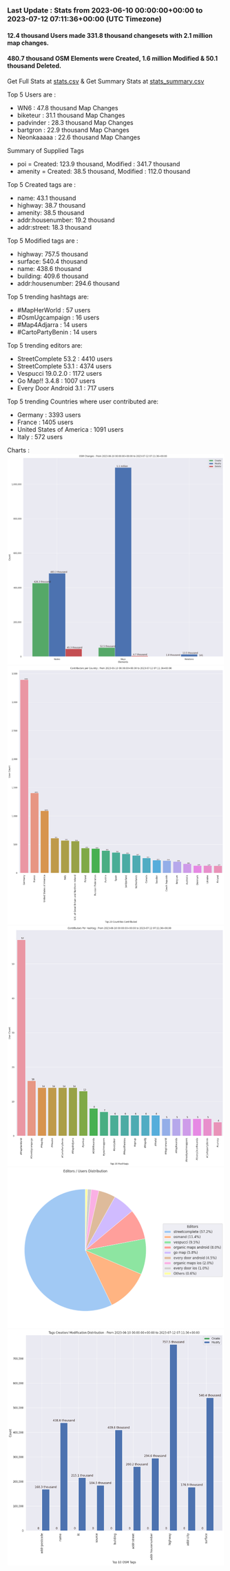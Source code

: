 ### Last Update : Stats from 2023-06-10 00:00:00+00:00 to 2023-07-12 07:11:36+00:00 (UTC Timezone)

#### 12.4 thousand Users made 331.8 thousand changesets with 2.1 million map changes.
#### 480.7 thousand OSM Elements were Created, 1.6 million Modified & 50.1 thousand Deleted.
Get Full Stats at [stats.csv](/stats/fieldmappers/Daily/stats.csv)
 & Get Summary Stats at [stats_summary.csv](/stats/fieldmappers/Daily/stats_summary.csv)

Top 5 Users are : 
- WN6 : 47.8 thousand Map Changes
- biketeur : 31.1 thousand Map Changes
- padvinder : 28.3 thousand Map Changes
- bartgron : 22.9 thousand Map Changes
- Neonkaaaaa : 22.6 thousand Map Changes

Summary of Supplied Tags
- poi = Created: 123.9 thousand, Modified : 341.7 thousand
- amenity = Created: 38.5 thousand, Modified : 112.0 thousand


Top 5 Created tags are :
- name: 43.1 thousand
- highway: 38.7 thousand
- amenity: 38.5 thousand
- addr:housenumber: 19.2 thousand
- addr:street: 18.3 thousand


Top 5 Modified tags are :
- highway: 757.5 thousand
- surface: 540.4 thousand
- name: 438.6 thousand
- building: 409.6 thousand
- addr:housenumber: 294.6 thousand


Top 5 trending hashtags are:
- #MapHerWorld : 57 users
- #OsmUgcampaign : 16 users
- #Map4Adjarra : 14 users
- #CartoPartyBenin : 14 users


Top 5 trending editors are:
- StreetComplete 53.2 : 4410 users
- StreetComplete 53.1 : 4374 users
- Vespucci 19.0.2.0 : 1172 users
- Go Map!! 3.4.8 : 1007 users
- Every Door Android 3.1 : 717 users


Top 5 trending Countries where user contributed are:
- Germany : 3393 users
- France : 1405 users
- United States of America : 1091 users
- Italy : 572 users


 Charts : 
![Alt text](./stats_osm_changes.png) 
![Alt text](./stats_users_per_country.png) 
![Alt text](./stats_users_per_hashtag.png) 
![Alt text](./stats_editors_pie_chart.png) 
![Alt text](./stats_tags.png) 
